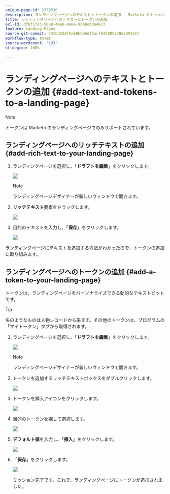 ```yaml
---
unique-page-id: 2359530
description: ランディングページへのテキストとトークンの追加 - Marketo ドキュメント - 製品ドキュメント
title: ランディングページへのテキストとトークンの追加
exl-id: df6f17dc-50a0-4ee0-9a6e-96b0ebde46c7
feature: Landing Pages
source-git-commit: 431bd258f9a68bbb9df7acf043085578d3d91b1f
workflow-type: tm+mt
source-wordcount: '193'
ht-degree: 100%

---
```


# ランディングページへのテキストとトークンの追加 {#add-text-and-tokens-to-a-landing-page}

>[!NOTE]
>
>トークンは Marketo のランディングページでのみサポートされています。

## ランディングページへのリッチテキストの追加 {#add-rich-text-to-your-landing-page}

1. ランディングページを選択し、「**ドラフトを編集**」をクリックします。

   ![](assets/image2014-9-16-14-3a30-3a29.png)

   >[!NOTE]
   >
   >ランディングページデザイナーが新しいウィンドウで開きます。

1. **リッチテキスト**&#x200B;要素をドラッグします。

   ![](assets/image2015-5-21-12-3a28-3a49.png)

1. 目的のテキストを入力し、「**保存**」をクリックします。

   ![](assets/image2015-7-8-17-3a0-3a49.png)

ランディングページにテキストを追加する方法がわかったので、トークンの追加に取り組みます。

## ランディングページへのトークンの追加 {#add-a-token-to-your-landing-page}

トークンは、ランディングページをパーソナライズできる動的なテキストビットです。

>[!TIP]
>
>名のようなものは人物レコードから来ます。その他のトークンは、プログラムの「マイトークン」タブから取得されます。

1. ランディングページを選択し、「**ドラフトを編集**」をクリックします。

   ![](assets/image2014-9-16-14-3a30-3a54.png)

   >[!NOTE]
   >
   >ランディングページデザイナーが新しいウィンドウで開きます。

1. トークンを追加するリッチテキストボックスをダブルクリックします。

   ![](assets/image2015-5-21-12-3a30-3a5.png)

1. トークンを挿入アイコンをクリックします。

   ![](assets/image2015-7-8-17-3a21-3a53.png)

1. 目的のトークンを探して選択します。

   ![](assets/image2014-9-16-14-3a31-3a20.png)

1. **デフォルト値**&#x200B;を入力し、「**挿入**」をクリックします。

   ![](assets/image2014-9-16-14-3a31-3a29.png)

1. 「**保存**」をクリックします。

   ![](assets/image2015-7-8-17-3a25-3a22.png)

   ミッション完了です。これで、ランディングページにトークンが追加されました。

